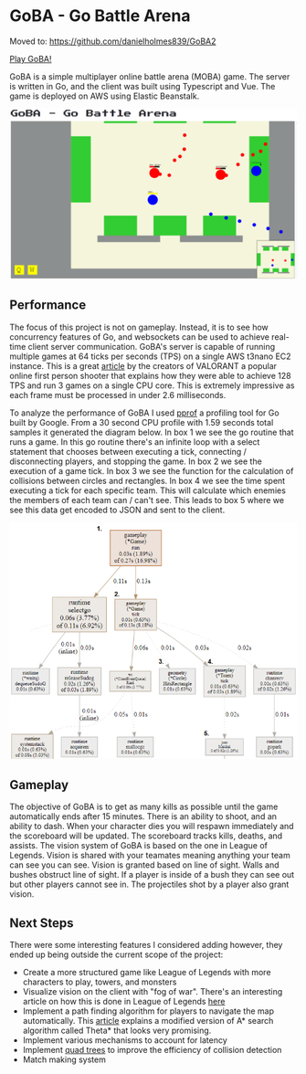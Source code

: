 # GoBA - Go Battle Arena

Moved to: https://github.com/danielholmes839/GoBA2

[Play GoBA!](https://goba.holmes-dev.com/)

GoBA is a simple multiplayer online battle arena (MOBA) game. The server is written in Go, and the client was built using Typescript and Vue. The game is deployed on AWS using Elastic Beanstalk.

![gameplay](./client/screenshots/gameplay.PNG)

## Performance

The focus of this project is not on gameplay. Instead, it is to see how concurrency features of Go, and websockets can be used to achieve real-time client server communication. GoBA's server is capable of running multiple games at 64 ticks per seconds (TPS) on a single AWS t3nano EC2 instance. This is a great [article](https://technology.riotgames.com/news/valorants-128-tick-servers) by the creators of VALORANT a popular online first person shooter that explains how they were able to achieve 128 TPS and run 3 games on a single CPU core. This is extremely impressive as each frame must be processed in under 2.6 milliseconds.

To analyze the performance of GoBA I used [pprof](https://github.com/google/pprof) a profiling tool for Go built by Google. From a 30 second CPU profile with 1.59 seconds total samples it generated the diagram below. In box 1 we see the go routine that runs a game. In this go routine there's an infinite loop with a select statement that chooses between executing a tick, connecting / disconnecting players, and stopping the game. In box 2 we see the execution of a game tick. In box 3 we see the function for the calculation of collisions between circles and rectangles. In box 4 we see the time spent executing a tick for each specific team. This will calculate which enemies the members of each team can / can't see. This leads to box 5 where we see this data get encoded to JSON and sent to the client.

![pprof](./client/screenshots/profile1-diagram.png)

## Gameplay

The objective of GoBA is to get as many kills as possible until the game automatically ends after 15 minutes. There is an ability to shoot, and an ability to dash. When your character dies you will respawn immediately and the scoreboard will be updated. The scoreboard tracks kills, deaths, and assists. The vision system of GoBA is based on the one in League of Legends. Vision is shared with your teamates meaning anything your team can see you can see. Vision is granted based on line of sight. Walls and bushes obstruct line of sight. If a player is inside of a bush they can see out but other players cannot see in. The projectiles shot by a player also grant vision.

## Next Steps

There were some interesting features I considered adding however, they ended up being outside the current scope of the project:

- Create a more structured game like League of Legends with more characters to play, towers, and monsters
- Visualize vision on the client with "fog of war". There's an interesting article on how this is done in League of Legends [here](https://technology.riotgames.com/news/story-fog-and-war)
- Implement a path finding algorithm for players to navigate the map automatically. This [article](https://www.researchgate.net/publication/315456384_Applying_Theta_in_Modern_Game) explains a modified version of A\* search algorithm called Theta\* that looks very promising.
- Implement various mechanisms to account for latency
- Implement [quad trees](https://en.wikipedia.org/wiki/Quadtree) to improve the efficiency of collision detection
- Match making system
